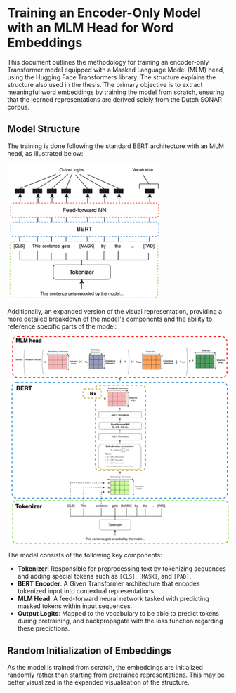 # Training an Encoder-Only Model with an MLM Head for Word Embeddings

This document outlines the methodology for training an encoder-only Transformer model equipped with a Masked Language Model (MLM) head, using the Hugging Face Transformers library. The structure explains the structure also used in the thesis. The primary objective is to extract meaningful word embeddings by training the model from scratch, ensuring that the learned representations are derived solely from the Dutch SONAR corpus.

## Model Structure

The training is done following the standard BERT architecture with an MLM head, as illustrated below:

<img src="https://github.com/KleinJonasUVT/biasintransformers/blob/52def7c6f06ae26d41ca9c9c6e1aab9ea9d96c49/assets/images/colapsed_BERT.png" width="350"/>

Additionally, an expanded version of the visual representation, providing a more detailed breakdown of the model's components and the ability to reference specific parts of the model:

<img src="https://github.com/KleinJonasUVT/biasintransformers/blob/52def7c6f06ae26d41ca9c9c6e1aab9ea9d96c49/assets/images/expanded.png" width="600"/>

The model consists of the following key components:
- **Tokenizer**: Responsible for preprocessing text by tokenizing sequences and adding special tokens such as `[CLS]`, `[MASK]`, and `[PAD]`.
- **BERT Encoder**: A Given Transformer architecture that encodes tokenized input into contextual representations.
- **MLM Head**: A feed-forward neural network tasked with predicting masked tokens within input sequences.
- **Output Logits**: Mapped to the vocabulary to be able to predict tokens during pretraining, and backpropagate with the loss function regarding these predictions.

## Random Initialization of Embeddings

As the model is trained from scratch, the embeddings are initialized randomly rather than starting from pretrained representations. This may be better visualized in the expanded visualisation of the structure.